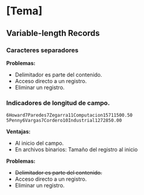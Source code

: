 # [Tema]

## Variable-length Records

### Caracteres separadores

**Problemas:**

- Delimitador es parte del contenido.
- Acceso directo a un registro.
- Eliminar un registro.

### Indicadores de longitud de campo.

```
6Howard7Paredes7Zegarra11Computacion15711500.50
5Penny6Vargas7Cordero10Industrial1272850.00
```

**Ventajas:**

- Al inicio del campo.
- En archivos binarios: Tamaño del registro al inicio

**Problemas:**

- ~~Delimitador es parte del contenido.~~
- Acceso directo a un registro.
- Eliminar un registro.

